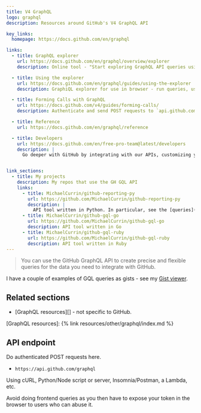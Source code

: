 ```yaml
---
title: V4 GraphQL
logo: graphql
description: Resources around GitHub's V4 GraphQL API

key_links:
  homepage: https://docs.github.com/en/graphql

links:
  - title: GraphQL explorer
    url: https://docs.github.com/en/graphql/overview/explorer
    description: Online tool - "Start exploring GraphQL API queries using your account’s data now."

  - title: Using the explorer
    url: https://docs.github.com/en/graphql/guides/using-the-explorer
    description: GraphiQL explorer for use in browser - run queries, use hints, get validation and learn about the schema

  - title: Forming Calls with GraphQL
    url: https://docs.github.com/v4/guides/forming-calls/
    description: Authenticate and send POST requests to `api.github.com/graphql`

  - title: Reference
    url: https://docs.github.com/en/graphql/reference

  - title: Developers
    url: https://docs.github.com/en/free-pro-team@latest/developers
    description: |
      Go deeper with GitHub by integrating with our APIs, customizing your GitHub workflow, and building and sharing apps with the community.


link_sections:
  - title: My projects
    description: My repos that use the GH GQL API
    links:
      - title: MichaelCurrin/github-reporting-py
        url: https://github.com/MichaelCurrin/github-reporting-py
        description: |
          API tool written in Python. In particular, see the [queries](https://github.com/MichaelCurrin/github-reporting-py/tree/master/ghgql/queries) directory. Reports on stats around repos of a GitHub user or org, using GraphQL.
      - title: MichaelCurrin/github-gql-go
        url: https://github.com/MichaelCurrin/github-gql-go
        description: API tool written in Go
      - title: MichaelCurrin/github-gql-ruby
        url: https://github.com/MichaelCurrin/github-gql-ruby
        description: API tool written in Ruby
---
```


> You can use the GitHub GraphQL API to create precise and flexible queries for the data you need to integrate with GitHub.

I have a couple of examples of GQL queries as gists - see my [Gist viewer](https://michaelcurrin.github.io/gist-viewer/).


## Related sections

- [GraphQL resources][] - not specific to GitHub.

[GraphQL resources]: {% link resources/other/graphql/index.md %}


## API endpoint

Do authenticated POST requests here.

- `https://api.github.com/graphql`

Using cURL, Python/Node script or server, Insomnia/Postman, a Lambda, etc.

Avoid doing frontend queries as you then have to expose your token in the browser to users who can abuse it.

